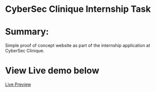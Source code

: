 # CyberSec Clinique Internship Task

# Summary:

Simple proof of concept website as part of the internship application at CyberSec Clinique.

# View Live demo below

[Live Preview](https://ethaninstaflame.herokuapp.com/)
